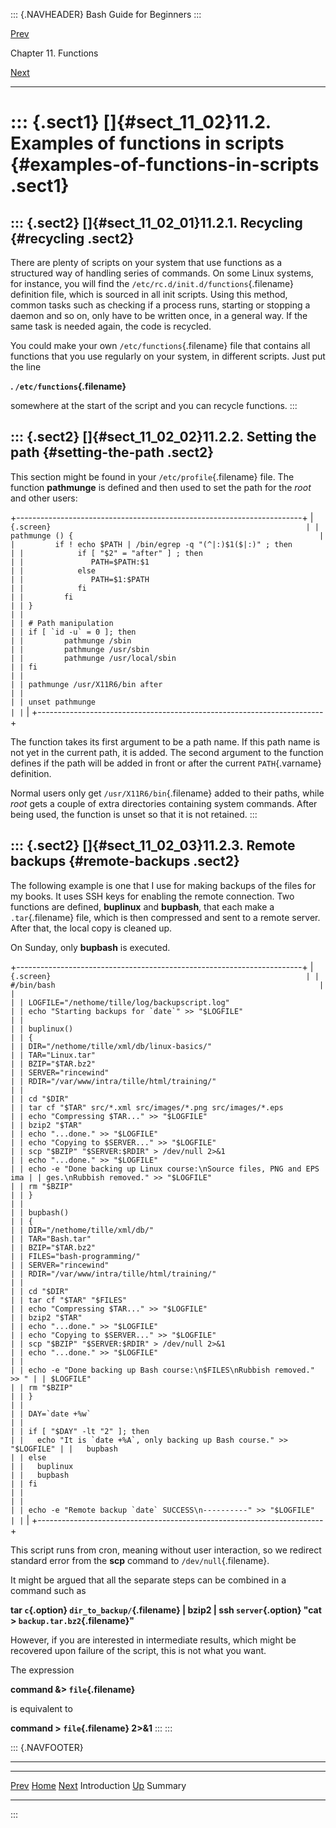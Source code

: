 ::: {.NAVHEADER}
Bash Guide for Beginners
:::

[Prev](sect_11_01.md)

Chapter 11. Functions

[Next](sect_11_03.md)

------------------------------------------------------------------------

::: {.sect1}
[]{#sect_11_02}11.2. Examples of functions in scripts {#examples-of-functions-in-scripts .sect1}
=====================================================

::: {.sect2}
[]{#sect_11_02_01}11.2.1. Recycling {#recycling .sect2}
-----------------------------------

There are plenty of scripts on your system that use functions as a
structured way of handling series of commands. On some Linux systems,
for instance, you will find the `/etc/rc.d/init.d/functions`{.filename}
definition file, which is sourced in all init scripts. Using this
method, common tasks such as checking if a process runs, starting or
stopping a daemon and so on, only have to be written once, in a general
way. If the same task is needed again, the code is recycled.

You could make your own `/etc/functions`{.filename} file that contains
all functions that you use regularly on your system, in different
scripts. Just put the line

**. `/etc/functions`{.filename}**

somewhere at the start of the script and you can recycle functions.
:::

::: {.sect2}
[]{#sect_11_02_02}11.2.2. Setting the path {#setting-the-path .sect2}
------------------------------------------

This section might be found in your `/etc/profile`{.filename} file. The
function **pathmunge** is defined and then used to set the path for the
*root* and other users:

+-----------------------------------------------------------------------+
| ``` {.screen}                                                         |
| pathmunge () {                                                       |
|         if ! echo $PATH | /bin/egrep -q "(^|:)$1($|:)" ; then         |
|            if [ "$2" = "after" ] ; then                               |
|               PATH=$PATH:$1                                           |
|            else                                                       |
|               PATH=$1:$PATH                                           |
|            fi                                                         |
|         fi                                                            |
| }                                                                     |
|                                                                       |
| # Path manipulation                                                   |
| if [ `id -u` = 0 ]; then                                              |
|         pathmunge /sbin                                               |
|         pathmunge /usr/sbin                                           |
|         pathmunge /usr/local/sbin                                     |
| fi                                                                    |
|                                                                       |
| pathmunge /usr/X11R6/bin after                                        |
|                                                                       |
| unset pathmunge                                                       |
| ```                                                                   |
+-----------------------------------------------------------------------+

The function takes its first argument to be a path name. If this path
name is not yet in the current path, it is added. The second argument to
the function defines if the path will be added in front or after the
current `PATH`{.varname} definition.

Normal users only get `/usr/X11R6/bin`{.filename} added to their paths,
while *root* gets a couple of extra directories containing system
commands. After being used, the function is unset so that it is not
retained.
:::

::: {.sect2}
[]{#sect_11_02_03}11.2.3. Remote backups {#remote-backups .sect2}
----------------------------------------

The following example is one that I use for making backups of the files
for my books. It uses SSH keys for enabling the remote connection. Two
functions are defined, **buplinux** and **bupbash**, that each make a
`.tar`{.filename} file, which is then compressed and sent to a remote
server. After that, the local copy is cleaned up.

On Sunday, only **bupbash** is executed.

+-----------------------------------------------------------------------+
| ``` {.screen}                                                         |
| #/bin/bash                                                           |
|                                                                       |
| LOGFILE="/nethome/tille/log/backupscript.log"                         |
| echo "Starting backups for `date`" >> "$LOGFILE"                      |
|                                                                       |
| buplinux()                                                            |
| {                                                                     |
| DIR="/nethome/tille/xml/db/linux-basics/"                             |
| TAR="Linux.tar"                                                       |
| BZIP="$TAR.bz2"                                                       |
| SERVER="rincewind"                                                    |
| RDIR="/var/www/intra/tille/html/training/"                            |
|                                                                       |
| cd "$DIR"                                                             |
| tar cf "$TAR" src/*.xml src/images/*.png src/images/*.eps             |
| echo "Compressing $TAR..." >> "$LOGFILE"                              |
| bzip2 "$TAR"                                                          |
| echo "...done." >> "$LOGFILE"                                         |
| echo "Copying to $SERVER..." >> "$LOGFILE"                            |
| scp "$BZIP" "$SERVER:$RDIR" > /dev/null 2>&1                          |
| echo "...done." >> "$LOGFILE"                                         |
| echo -e "Done backing up Linux course:\nSource files, PNG and EPS ima |
| ges.\nRubbish removed." >> "$LOGFILE"                                 |
| rm "$BZIP"                                                            |
| }                                                                     |
|                                                                       |
| bupbash()                                                             |
| {                                                                     |
| DIR="/nethome/tille/xml/db/"                                          |
| TAR="Bash.tar"                                                        |
| BZIP="$TAR.bz2"                                                       |
| FILES="bash-programming/"                                             |
| SERVER="rincewind"                                                    |
| RDIR="/var/www/intra/tille/html/training/"                            |
|                                                                       |
| cd "$DIR"                                                             |
| tar cf "$TAR" "$FILES"                                                |
| echo "Compressing $TAR..." >> "$LOGFILE"                              |
| bzip2 "$TAR"                                                          |
| echo "...done." >> "$LOGFILE"                                         |
| echo "Copying to $SERVER..." >> "$LOGFILE"                            |
| scp "$BZIP" "$SERVER:$RDIR" > /dev/null 2>&1                          |
| echo "...done." >> "$LOGFILE"                                         |
|                                                                       |
| echo -e "Done backing up Bash course:\n$FILES\nRubbish removed." >> " |
| $LOGFILE"                                                             |
| rm "$BZIP"                                                            |
| }                                                                     |
|                                                                       |
| DAY=`date +%w`                                                        |
|                                                                       |
| if [ "$DAY" -lt "2" ]; then                                           |
|   echo "It is `date +%A`, only backing up Bash course." >> "$LOGFILE" |
|   bupbash                                                             |
| else                                                                  |
|   buplinux                                                            |
|   bupbash                                                             |
| fi                                                                    |
|                                                                       |
|                                                                       |
| echo -e "Remote backup `date` SUCCESS\n----------" >> "$LOGFILE"      |
| ```                                                                   |
+-----------------------------------------------------------------------+

This script runs from cron, meaning without user interaction, so we
redirect standard error from the **scp** command to
`/dev/null`{.filename}.

It might be argued that all the separate steps can be combined in a
command such as

**tar `c`{.option} `dir_to_backup/`{.filename} \| bzip2 \| ssh
`server`{.option} \"cat \> `backup.tar.bz2`{.filename}\"**

However, if you are interested in intermediate results, which might be
recovered upon failure of the script, this is not what you want.

The expression

**command &\> `file`{.filename}**

is equivalent to

**command \> `file`{.filename} 2\>&1**
:::
:::

::: {.NAVFOOTER}

------------------------------------------------------------------------

  ------------------------- -------------------- -------------------------
  [Prev](sect_11_01.md)    [Home](index.md)    [Next](sect_11_03.md)
  Introduction               [Up](chap_11.md)                    Summary
  ------------------------- -------------------- -------------------------
:::
